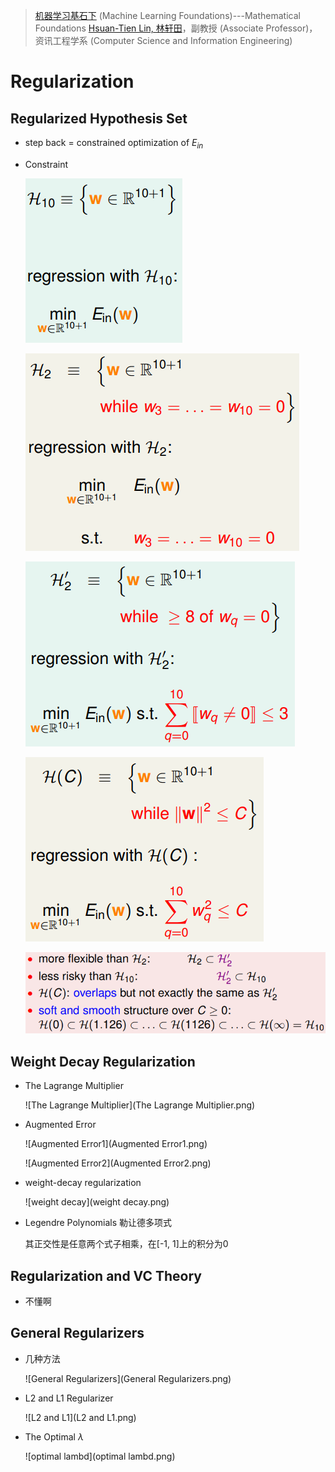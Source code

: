 > [机器学习基石下](https://www.coursera.org/learn/ntumlone-algorithmicfoundations) (Machine Learning Foundations)---Mathematical Foundations
> [Hsuan-Tien Lin, 林轩田](https://www.coursera.org/instructor/htlin)，副教授 (Associate Professor)，资讯工程学系 (Computer Science and Information Engineering)

# Regularization

## Regularized Hypothesis Set

- step back = constrained optimization of $E_{in}$ 

- Constraint

  ![Constraint0](Constraint0.png)

  ![Constraint1](Constraint1.png)

  ![Constraint1.5](Constraint1.5.png)

  ![Constraint2](Constraint2.png)

  ![Constraint说明](Constraint说明.png)

## Weight Decay Regularization

- The Lagrange Multiplier

  ![The Lagrange Multiplier](The Lagrange Multiplier.png)

- Augmented Error

  ![Augmented Error1](Augmented Error1.png)

  ![Augmented Error2](Augmented Error2.png)

- weight-decay regularization

  ![weight decay](weight decay.png)

- Legendre Polynomials 勒让德多项式

  其正交性是任意两个式子相乘，在[-1, 1]上的积分为0

## Regularization and VC Theory

- 不懂啊


## General Regularizers

- 几种方法

  ![General Regularizers](General Regularizers.png)

- L2 and L1 Regularizer

  ![L2 and L1](L2 and L1.png)

- The Optimal $λ$ 

  ![optimal lambd](optimal lambd.png)

